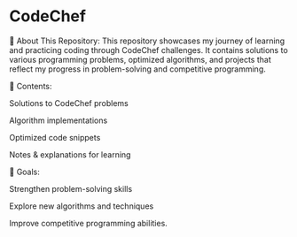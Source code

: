 # CodeChef
📌 About This Repository: This repository showcases my journey of learning and practicing coding through CodeChef challenges. It contains solutions to various programming problems, optimized algorithms, and projects that reflect my progress in problem-solving and competitive programming.

🔹 Contents:

Solutions to CodeChef problems

Algorithm implementations

Optimized code snippets

Notes & explanations for learning

🚀 Goals:

Strengthen problem-solving skills

Explore new algorithms and techniques

Improve competitive programming abilities.
